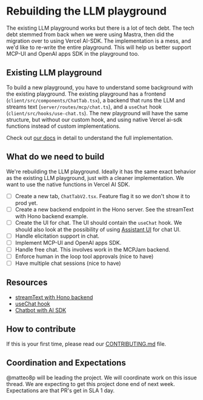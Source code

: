 # Rebuilding the LLM playground

The existing LLM playground works but there is a lot of tech debt. The tech debt stemmed from back when we were using Mastra, then did the migration over to using Vercel AI-SDK. The implementation is a mess, and we'd like to re-write the entire playground. This will help us better support MCP-UI and OpenAI apps SDK in the playground too.

## Existing LLM playground

To build a new playground, you have to understand some background with the existing playground. The existing playground has a frontend (`client/src/components/ChatTab.tsx`), a backend that runs the LLM and streams text (`server/routes/mcp/chat.ts`), and a `useChat` hook (`client/src/hooks/use-chat.ts`). The new playground will have the same structure, but without our custom hook, and using native Vercel ai-sdk functions instead of custom implementations.

<!-- Failed to upload "Screenshot 2025-10-24 at 3.41.37 PM.png" -->

Check out [our docs](https://docs.mcpjam.com/contributing/playground-architecture) in detail to understand the full implementation.

## What do we need to build

We're rebuilding the LLM playground. Ideally it has the same exact behavior as the existing LLM playground, just with a cleaner implementation. We want to use the native functions in Vercel AI SDK.

- [ ] Create a new tab, `ChatTabV2.tsx`. Feature flag it so we don't show it to prod yet.
- [ ] Create a new backend endpoint in the Hono server. See the streamText with Hono backend example.
- [ ] Create the UI for chat. The UI should contain the `useChat` hook. We should also look at the possibility of using [Assistant UI](https://www.assistant-ui.com/docs/api-reference/integrations/vercel-ai-sdk#useverceluseassistantruntime) for chat UI.
- [ ] Handle elicitation support in chat.
- [ ] Implement MCP-UI and OpenAI apps SDK.
- [ ] Handle free chat. This involves work in the MCPJam backend.
- [ ] Enforce human in the loop tool approvals (nice to have)
- [ ] Have multiple chat sessions (nice to have)

## Resources

- [streamText with Hono backend](https://ai-sdk.dev/cookbook/api-servers/hono)
- [useChat hook](https://ai-sdk.dev/docs/reference/ai-sdk-ui/use-chat)
- [Chatbot with AI SDK](https://ai-sdk.dev/docs/ai-sdk-ui/chatbot)

## How to contribute

If this is your first time, please read our [CONTRIBUTING.md](https://github.com/MCPJam/inspector/blob/main/CONTRIBUTING.md) file.

## Coordination and Expectations

@matteo8p will be leading the project. We will coordinate work on this issue thread. We are expecting to get this project done end of next week. Expectations are that PR's get in SLA 1 day.
